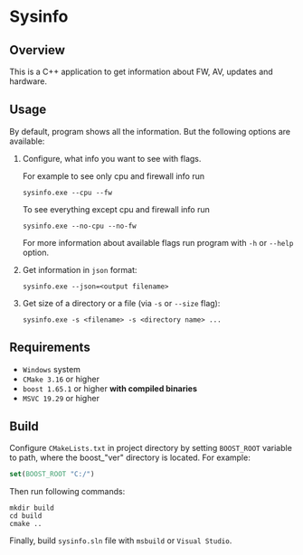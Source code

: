# Sysinfo

## Overview

This is a C++ application to get information about FW, AV, updates and hardware.

## Usage

By default, program shows all the information. But the following options are available:

1. Configure, what info you want to see with flags.
    
    For example to see only cpu and firewall info run
    ```
    sysinfo.exe --cpu --fw
    ```
    
    To see everything except cpu and firewall info run 
    ```
    sysinfo.exe --no-cpu --no-fw
    ```

    For more information about available flags run program with `-h` or `--help` option.


2. Get information in `json` format:
    ```
    sysinfo.exe --json=<output filename>
    ```

3. Get size of a directory or a file (via `-s` or `--size` flag):
    ```
    sysinfo.exe -s <filename> -s <directory name> ...
    ```

## Requirements

* `Windows` system
* `CMake 3.16` or higher
* `boost 1.65.1` or higher **with compiled binaries**
* `MSVC 19.29` or higher

## Build

Configure `CMakeLists.txt` in project directory by setting `BOOST_ROOT` variable to path, where the boost_"ver" directory is located. For example:
```cmake
set(BOOST_ROOT "C:/")
```

Then run following commands:

```
mkdir build
cd build
cmake ..
```

Finally, build `sysinfo.sln` file with `msbuild` or `Visual Studio`.